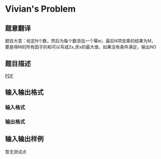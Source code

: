 # Vivian&#039;s Problem

## 题意翻译

题目大意：给定N个数，然后为每个数添加一个幂ei，最后N项垒乘的结果为M，要是得M的所有因子的和可以写成2x,求x的最大值，如果没有条件满足，输出NO

## 题目描述

[problemUrl]: https://uva.onlinejudge.org/index.php?option=com_onlinejudge&Itemid=8&category=446&page=show_problem&problem=4069

[PDF](https://uva.onlinejudge.org/external/13/p1323.pdf)

## 输入输出格式

### 输入格式

### 输出格式

## 输入输出样例

暂无测试点

